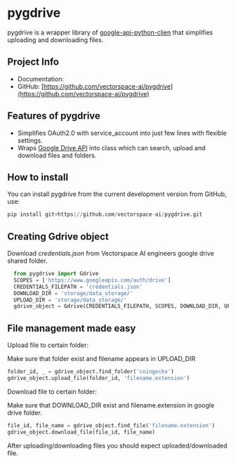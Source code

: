 # pygdrive

pygdrive is a wrapper library of [google-api-python-clien](https://github.com/google/google-api-python-client) that simplifies uploading and downloading files. 

Project Info
------------

- Documentation: 
- GitHub: [https://github.com/vectorspace-ai/pygdrive](https://github.com/vectorspace-ai/pygdrive)

Features of pygdrive
-------------------

-  Simplifies OAuth2.0 with service_account into just few lines with flexible settings.
-  Wraps [Google Drive API](https://developers.google.com/drive/api/v3/>) into
   class which can search, upload and download files and folders.


How to install
--------------

You can install pygdrive from the current development version from GitHub, use:

```python
pip install git+https://github.com/vectorspace-ai/pygdrive.git
```

Сreating Gdrive object
---------------

Download *credentials.json* from Vectorspace AI engineers google drive shared folder. 

```python
  from pygdrive import Gdrive
  SCOPES = ['https://www.googleapis.com/auth/drive']
  CREDENTIALS_FILEPATH = 'credentials.json'
  DOWNLOAD_DIR = 'storage/data_storage/'
  UPLOAD_DIR = 'storage/data_storage/'
  gdrive_object = Gdrive(CREDENTIALS_FILEPATH, SCOPES, DOWNLOAD_DIR, UPLOAD_DIR)
  ```


File management made easy
-------------------------

Upload file to certain folder:

Make sure that folder exist and filename appears in UPLOAD_DIR

```python   
folder_id, _ = gdrive_object.find_folder('coingecko')
gdrive_object.upload_file(folder_id, 'filename.extension')
```
Download file to certain folder:

Make sure that DOWNLOAD_DIR exist and filename.extension in google drive folder. 

```python
file_id, file_name = gdrive_object.find_file('filename.extension')
gdrive_object.download_file(file_id, file_name)
```
After uploading/downloading files you should expect uploaded/downloaded file.
